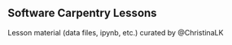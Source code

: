 Software Carpentry Lessons
-----------------------

Lesson material (data files, ipynb, etc.) curated by @ChristinaLK
